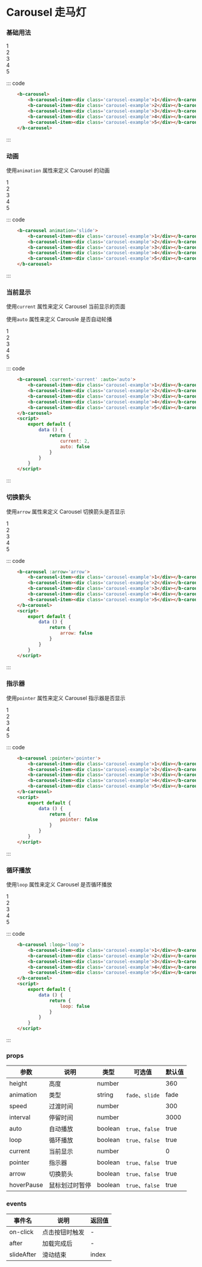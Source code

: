 # Carousel 走马灯

### 基础用法

<div class='example'>
    <div class='example-box'>
        <b-carousel>
            <b-carousel-item><div class='carousel-example'>1</div></b-carousel-item>
            <b-carousel-item><div class='carousel-example'>2</div></b-carousel-item>
            <b-carousel-item><div class='carousel-example'>3</div></b-carousel-item>
            <b-carousel-item><div class='carousel-example'>4</div></b-carousel-item>
            <b-carousel-item><div class='carousel-example'>5</div></b-carousel-item>
        </b-carousel>
    </div>

::: code
```html
    <b-carousel>
        <b-carousel-item><div class='carousel-example'>1</div></b-carousel-item>
        <b-carousel-item><div class='carousel-example'>2</div></b-carousel-item>
        <b-carousel-item><div class='carousel-example'>3</div></b-carousel-item>
        <b-carousel-item><div class='carousel-example'>4</div></b-carousel-item>
        <b-carousel-item><div class='carousel-example'>5</div></b-carousel-item>
    </b-carousel>
```
:::
</div>

### 动画

使用```animation``` 属性来定义 Carousel 的动画

<div class='example'>
    <div class='example-box'>
        <b-carousel animation='slide'>
            <b-carousel-item><div class='carousel-example'>1</div></b-carousel-item>
            <b-carousel-item><div class='carousel-example'>2</div></b-carousel-item>
            <b-carousel-item><div class='carousel-example'>3</div></b-carousel-item>
            <b-carousel-item><div class='carousel-example'>4</div></b-carousel-item>
            <b-carousel-item><div class='carousel-example'>5</div></b-carousel-item>
        </b-carousel>
    </div>

::: code
```html
    <b-carousel animation='slide'>
        <b-carousel-item><div class='carousel-example'>1</div></b-carousel-item>
        <b-carousel-item><div class='carousel-example'>2</div></b-carousel-item>
        <b-carousel-item><div class='carousel-example'>3</div></b-carousel-item>
        <b-carousel-item><div class='carousel-example'>4</div></b-carousel-item>
        <b-carousel-item><div class='carousel-example'>5</div></b-carousel-item>
    </b-carousel>
```
:::
</div>

### 当前显示

使用```current``` 属性来定义 Carousel 当前显示的页面

使用```auto``` 属性来定义 Carousle 是否自动轮播

<div class='example'>
    <div class='example-box'>
        <b-carousel :current='2' :auto='false'>
            <b-carousel-item><div class='carousel-example'>1</div></b-carousel-item>
            <b-carousel-item><div class='carousel-example'>2</div></b-carousel-item>
            <b-carousel-item><div class='carousel-example'>3</div></b-carousel-item>
            <b-carousel-item><div class='carousel-example'>4</div></b-carousel-item>
            <b-carousel-item><div class='carousel-example'>5</div></b-carousel-item>
        </b-carousel>
    </div>

::: code
```html
    <b-carousel :current='current' :auto='auto'>
        <b-carousel-item><div class='carousel-example'>1</div></b-carousel-item>
        <b-carousel-item><div class='carousel-example'>2</div></b-carousel-item>
        <b-carousel-item><div class='carousel-example'>3</div></b-carousel-item>
        <b-carousel-item><div class='carousel-example'>4</div></b-carousel-item>
        <b-carousel-item><div class='carousel-example'>5</div></b-carousel-item>
    </b-carousel>
    <script>
        export default {
            data () {
                return {
                    current: 2,
                    auto: false
                }
            }
        }
    </script>
```
:::
</div>

### 切换箭头

使用```arrow``` 属性来定义 Carousel 切换箭头是否显示

<div class='example'>
    <div class='example-box'>
        <b-carousel :arrow='false'>
            <b-carousel-item><div class='carousel-example'>1</div></b-carousel-item>
            <b-carousel-item><div class='carousel-example'>2</div></b-carousel-item>
            <b-carousel-item><div class='carousel-example'>3</div></b-carousel-item>
            <b-carousel-item><div class='carousel-example'>4</div></b-carousel-item>
            <b-carousel-item><div class='carousel-example'>5</div></b-carousel-item>
        </b-carousel>
    </div>

::: code
```html
    <b-carousel :arrow='arrow'>
        <b-carousel-item><div class='carousel-example'>1</div></b-carousel-item>
        <b-carousel-item><div class='carousel-example'>2</div></b-carousel-item>
        <b-carousel-item><div class='carousel-example'>3</div></b-carousel-item>
        <b-carousel-item><div class='carousel-example'>4</div></b-carousel-item>
        <b-carousel-item><div class='carousel-example'>5</div></b-carousel-item>
    </b-carousel>
    <script>
        export default {
            data () {
                return {
                    arrow: false
                }
            }
        }
    </script>
```
:::
</div>

### 指示器

使用```pointer``` 属性来定义 Carousel 指示器是否显示

<div class='example'>
    <div class='example-box'>
        <b-carousel :pointer='false'>
            <b-carousel-item><div class='carousel-example'>1</div></b-carousel-item>
            <b-carousel-item><div class='carousel-example'>2</div></b-carousel-item>
            <b-carousel-item><div class='carousel-example'>3</div></b-carousel-item>
            <b-carousel-item><div class='carousel-example'>4</div></b-carousel-item>
            <b-carousel-item><div class='carousel-example'>5</div></b-carousel-item>
        </b-carousel>
    </div>

::: code
```html
    <b-carousel :pointer='pointer'>
        <b-carousel-item><div class='carousel-example'>1</div></b-carousel-item>
        <b-carousel-item><div class='carousel-example'>2</div></b-carousel-item>
        <b-carousel-item><div class='carousel-example'>3</div></b-carousel-item>
        <b-carousel-item><div class='carousel-example'>4</div></b-carousel-item>
        <b-carousel-item><div class='carousel-example'>5</div></b-carousel-item>
    </b-carousel>
    <script>
        export default {
            data () {
                return {
                    pointer: false
                }
            }
        }
    </script>
```
:::
</div>

### 循环播放

使用```loop``` 属性来定义 Carousel 是否循环播放

<div class='example'>
    <div class='example-box'>
        <b-carousel :loop='false'>
            <b-carousel-item><div class='carousel-example'>1</div></b-carousel-item>
            <b-carousel-item><div class='carousel-example'>2</div></b-carousel-item>
            <b-carousel-item><div class='carousel-example'>3</div></b-carousel-item>
            <b-carousel-item><div class='carousel-example'>4</div></b-carousel-item>
            <b-carousel-item><div class='carousel-example'>5</div></b-carousel-item>
        </b-carousel>
    </div>

::: code
```html
    <b-carousel :loop='loop'>
        <b-carousel-item><div class='carousel-example'>1</div></b-carousel-item>
        <b-carousel-item><div class='carousel-example'>2</div></b-carousel-item>
        <b-carousel-item><div class='carousel-example'>3</div></b-carousel-item>
        <b-carousel-item><div class='carousel-example'>4</div></b-carousel-item>
        <b-carousel-item><div class='carousel-example'>5</div></b-carousel-item>
    </b-carousel>
    <script>
        export default {
            data () {
                return {
                    loop: false
                }
            }
        }
    </script>
```
:::
</div>

### props
| 参数 | 说明 | 类型 | 可选值 | 默认值 |
| ---- | ---- | ---- | ---- | ---- |
| height | 高度   | number  |  | 360 |
| animation | 类型 | string | `fade`、`slide` | fade |
| speed | 过渡时间 | number |  | 300 |
| interval | 停留时间 | number |  | 3000 |
| auto | 自动播放 | boolean | `true`、`false` | true |
| loop | 循环播放 | boolean | `true`、`false` | true |
| current | 当前显示 | number |  | 0 |
| pointer | 指示器 | boolean | `true`、`false` | true |
| arrow | 切换箭头 | boolean | `true`、`false` | true |
| hoverPause | 鼠标划过时暂停 | boolean | `true`、`false` | true |

### events
| 事件名 | 说明	| 返回值 |
| ---- | ---- | ---- |
| on-click | 点击按钮时触发 | - |
| after | 加载完成后 | - |
| slideAfter | 滑动结束 | index |

